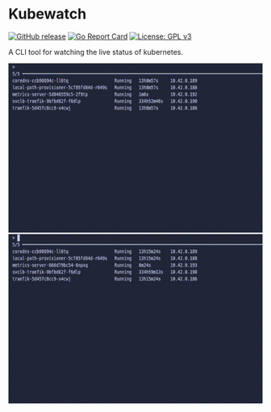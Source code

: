 # Kubewatch

[![GitHub release](https://img.shields.io/github/v/release/Reggles44/kubewatch)](https://github.com/Reggles44/kubewatch/releases)
[![Go Report Card](https://goreportcard.com/badge/github.com/Reggles44/kubewatch)](https://goreportcard.com/report/github/Reggles44/kubewatch)
[![License: GPL v3](https://img.shields.io/badge/License-GPLv3-blue.svg)](https://www.gnu.org/licenses/gpl-3.0)

A CLI tool for watching the live status of kubernetes.

![alt-text](https://raw.githubusercontent.com/Reggles44/kubewatch/refs/heads/main/example.gif)
![alt-text](https://raw.githubusercontent.com/Reggles44/kubewatch/refs/heads/main/example2.gif)
